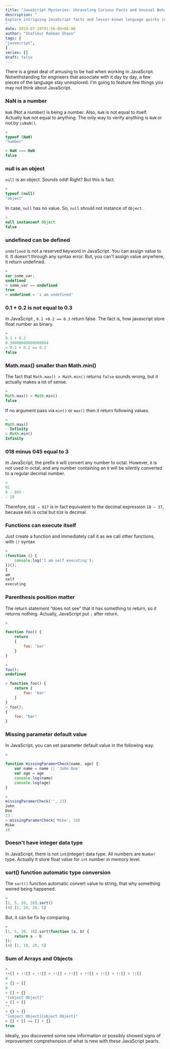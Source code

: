 ```yaml
---
title: "JavaScript Mysteries: Unraveling Curious Facts and Unusual Behaviors"
description: "
Explore intriguing JavaScript facts and lesser-known language quirks in this insightful article. Learn how NaN is considered a number, null is an object, and undefined can be assigned a value. Discover why 0.1 + 0.2 doesn't equal 0.3, how functions can execute themselves, and the significance of parenthesis placement. Dive into default parameter values, JavaScript's lack of an integer data type, and automatic type conversion in the sort() function. Uncover the unexpected outcomes of array and object operations, and enhance your understanding of JavaScript's unique features and behaviors.
"
date: 2019-07-19T01:56:09+06:00
author: "Shafikur Rahman Shaon"
tags: [
"javascript",
]
series: []
draft: false
---
```

There is a great deal of amusing to be had when working in JavaScript. Notwithstanding for engineers that associate with
it day by day, a few pieces of the language stay unexplored. I'm going to feature few things you may not think about
JavaScript.

### NaN is a number

`NaN` (Not a number) is being a number. Also, `NaN` is not equal to itself. Actually `NaN` not equal to anything. The
only way to verify anything is `NaN` or not by `isNaN()`.

```javascript
>
typeof (NaN)
"number"

> NaN === NaN
false
```

### null is an object

`null` is an object. Sounds odd! Right? But this is fact.

```javascript
>
typeof (null)
"object"
```

In case, `null` has no value. So, `null` should not instance of `Object`.

```javascript
>
null instanceof Object
false
```

### undefined can be defined

`undefined` is not a reserved keyword in JavaScript. You can assign value to it. It doesn't through any syntax error.
But, you can't assign value anywhere, it return undefined.

```javascript
>
var some_var;
undefined
> some_var == undefined
true
> undefined = 'i am undefined'
```

### 0.1 + 0.2 is not equal to 0.3

In JavaScript , `0.1 +0.2 == 0.3` return false. The fact is, how javascript store float number as binary.

```javascript
>
0.1 + 0.2
0.30000000000000004
> 0.1 + 0.2 == 0.3
false
```

### Math.max() smaller than Math.min()

The fact that `Math.max() > Math.min()` returns `false` sounds wrong, but it actually makes a lot of sense.

```javascript
>
Math.max() > Math.min()
false
```

If no argument pass via `min()` or `max()` then it return following values.

```javascript
>
Math.max()
- Infinity
> Math.min()
Infinity
```

### 018 minus 045 equal to 3

In JavaScript, the prefix  `0`  will convert any number to octal. However,  `8`  is not used in octal, and any number
containing an  `8`  will be silently converted to a regular decimal number.

```javascript
>
01
8 - 045
- 19
```

Therefore,  `018 — 017`  is in fact equivalent to the decimal expression  `18 — 37`, because  `045`  is octal but  `018`
is decimal.

### Functions can  execute itself

Just create a function and immediately call it as we call other functions, with `()` syntax

```javascript
>
(function () {
    console.log('I am self executing');
})();
I
am
self
executing
```

### Parenthesis position matter

The return statement “does not see” that it has something to return, so it returns nothing. Actually, JavaScript put `;`
after return.

```javascript
>

function foo() {
    return
    {
        foo: 'bar'
    }
}

>
foo();
undefined

> function foo() {
    return {
        foo: 'bar'
    }
}
> foo();
{
    foo: "bar"
}
```

### Missing parameter default value

In JavaScript, you can set parameter default value in the following way.

```javascript
>

function missingParamerCheck(name, age) {
    var name = name || 'John Doe'
    var age = age
    console.log(name)
    console.log(age)
}

>
missingParamerCheck('', 23)
John
Doe
23
> missingParamerCheck('Mike', 18)
Mike
18
```

### Doesn't have integer data type

In JavaScript, there is not `int`(integer) data type. All numbers are `Number` type. Actually it store float value
for `int` number in memory level.

### sort() function automatic type conversion

The `sort()` function automatic convert value to string, that why something weired being happened.

```javascript
>
[1, 5, 20, 10].sort()
(4) [1, 10, 20, 5]
```

But, it can be fix by comparing.

```javascript
>
[1, 5, 20, 10].sort(function (a, b) {
    return a - b
});
(4) [1, 10, 20, 5]
```

### Sum of Arrays and Objects

```javascript
>
!+[] + !![] + !![] + !![] + !![] + !![] + !![] + !![] + !![]
9
> {} + []
0
> [] + {}
"[object Object]"
> [] + []
""
> {} + {}
"[object Object][object Object]"
> {} + [] == [] + {}
true
```

Ideally, you discovered some new information or possibly showed signs of improvement comprehension of what is new with
these JavaScript pearls.
